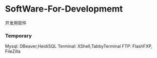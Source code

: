 # SoftWare-For-Developmemt
开发用软件
### Temporary
Mysql: DBeaver,HeidiSQL
Terminal: XShell,TabbyTerminal
FTP: FlashFXP, FileZilla

